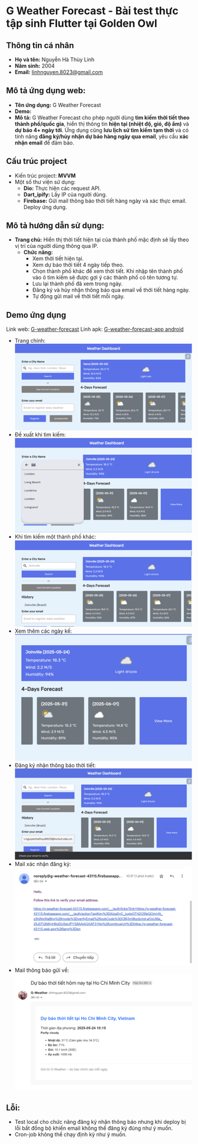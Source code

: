 # G Weather Forecast - Bài test thực tập sinh Flutter tại Golden Owl

## Thông tin cá nhân

- **Họ và tên:** Nguyễn Hà Thùy Linh 
- **Năm sinh:** 2004
- **Email:** [linhnguyen.8023@gmail.com](mailto:linhnguyen.8023@gmail.com)

## Mô tả ứng dụng web:

- **Tên ứng dụng:** G Weather Forecast
- **Demo:** 
- **Mô tả:** G Weather Forecast cho phép người dùng **tìm kiếm thời tiết theo thành phố/quốc gia**, hiển thị thông tin **hiện tại (nhiệt độ, gió, độ ẩm)** và **dự báo 4+ ngày tới**. Ứng dụng cũng **lưu lịch sử tìm kiếm tạm thời** và có tính năng **đăng ký/hủy nhận dự báo hàng ngày qua email**, yêu cầu **xác nhận email** để đảm bảo.

## Cấu trúc project

- Kiến trúc project: **MVVM**
- Một số thư viện sử dụng:
    - **Dio:** Thực hiện các request API.
    - **Dart_ipify:** Lấy IP của người dùng.
    - **Firebase:** Gửi mail thông báo thời tiết hàng ngày và xác thực email. Deploy ứng dụng.

## Mô tả hướng dẫn sử dụng:

- **Trang chủ:** Hiển thị thời tiết hiện tại của thành phố mặc định sẽ lấy theo vị trí của người
  dùng thông qua IP.
    - **Chức năng:**
        - Xem thời tiết hiện tại.
        - Xem dự báo thời tiết 4 ngày tiếp theo.
        - Chọn thành phố khác để xem thời tiết.
          Khi nhập tên thành phố vào ô tìm kiếm sẽ được gợi ý các thành phố có tên tương tự.
        - Lưu lại thành phố đã xem trong ngày.
        - Đăng ký và hủy nhận thông báo qua email về thời tiết hàng ngày.
        - Tự động gửi mail về thời tiết mỗi ngày.

## Demo ứng dụng

Link web: [G-weather-forecast](https://g-weather-forecast-43115.web.app/)
Linh apk: [G-weather-forecast-app android](https://drive.google.com/file/d/1ovGi2xrKDDHHc2GdC69x9HmgC8WrWs8W/view?usp=sharing)

- Trang chính: ![alt text](image.png)
- Đề xuất khi tìm kiếm: ![alt text](image-3.png)
- Khi tìm kiếm một thành phố khác: ![alt text](image-1.png)
- Xem thêm các ngày kế: ![alt text](image-2.png)
- Đăng ký nhận thông báo thời tiết: ![alt text](image-4.png)
- Mail xác nhận đăng ký: ![alt text](image-5.png)
- Mail thông báo gửi về: ![alt text](image-6.png)

## Lỗi:

- Test local cho chức năng đăng ký nhận thông báo nhưng khi deploy bị lỗi bất đồng bộ khiến email không thể đăng ký đúng như ý muốn.
- Cron-job không thể chạy định kỳ như ý muốn.